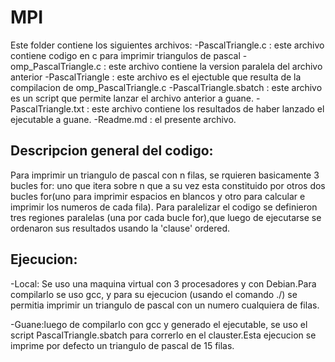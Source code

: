 # MPI
Este folder contiene los siguientes archivos:
-PascalTriangle.c : este archivo contiene codigo en c para imprimir triangulos de pascal
-omp_PascalTriangle.c : este archivo contiene la version paralela del archivo anterior
-PascalTriangle : este archivo es el ejectuble que resulta de la compilacion de omp_PascalTriangle.c
-PascalTriangle.sbatch : este archivo es un script que permite lanzar el archivo anterior a guane.
-PascalTriangle.txt : este archivo contiene los resultados de haber lanzado el ejecutable a guane.
-Readme.md : el presente archivo. 

## Descripcion general del codigo:
Para imprimir un triangulo de pascal con n filas, se rquieren basicamente 3 bucles for: uno que itera sobre n que a su vez esta constituido
por otros dos bucles for(uno para imprimir espacios en blancos y otro para calcular e imprimir los numeros de cada fila). Para
paralelizar el codigo se definieron tres regiones paralelas (una por cada bucle for),que luego de ejecutarse se ordenaron sus resultados
usando la 'clause' ordered.

## Ejecucion:
-Local: Se uso una maquina virtual con 3 procesadores y con Debian.Para compilarlo se uso gcc, y para su ejecucion (usando el comando ./)
 se permitia imprimir un triangulo de pascal con un numero cualquiera de filas.

-Guane:luego de compilarlo con gcc y generado el ejecutable, se uso el script PascalTriangle.sbatch para correrlo en el clauster.Esta
 ejecucion se imprime por defecto un triangulo de pascal de 15 filas.   

 
